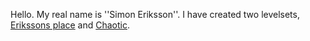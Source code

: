 Hello. My real name is ''Simon Eriksson''.  I have created two levelsets, [Erikssons place](www.supertux.info/download.php?filen=erik.zip) and [Chaotic](www.supertux.info/download.php?filen=cha.zip).
